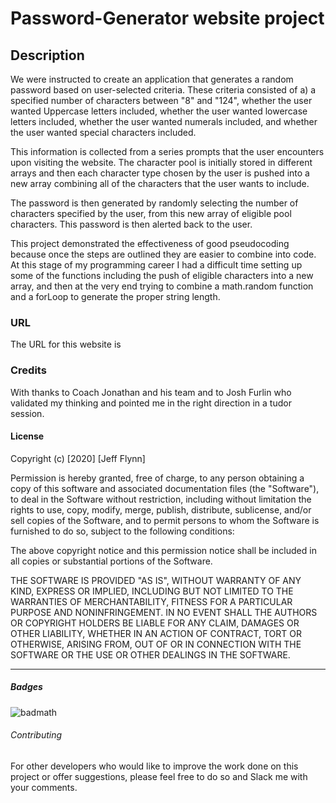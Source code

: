 # Password-Generator website project

## Description 

We were instructed to create an application that generates a random password based on user-selected criteria.  These criteria consisted of a) a specified number of characters between "8" and "124", whether the user wanted Uppercase letters included, whether the user wanted lowercase letters included, whether the user wanted numerals included, and whether the user wanted special characters included.

This information is collected from a series prompts that the user encounters upon visiting the website.  The character pool is initially stored in different arrays and then each character type chosen by the user is pushed into a new array combining all of the characters that the user wants to include.

The password is then generated by randomly selecting the number of characters specified by the user, from this new array of eligible pool characters.  This password is then alerted back to the user.

This project demonstrated the effectiveness of good pseudocoding because once the steps are outlined they are easier to combine into code.  At this stage of my programming career I had a difficult time setting up some of the functions including the push of eligible characters into a new array, and then at the very end trying to combine a math.random function and a forLoop to generate the proper string length.

### URL

The URL for this website is 

### Credits

With thanks to Coach Jonathan and his team and to Josh Furlin who validated my thinking and pointed me in the right direction in a tudor session.



#### License

Copyright (c) [2020] [Jeff Flynn]

Permission is hereby granted, free of charge, to any person obtaining a copy
of this software and associated documentation files (the "Software"), to deal
in the Software without restriction, including without limitation the rights
to use, copy, modify, merge, publish, distribute, sublicense, and/or sell
copies of the Software, and to permit persons to whom the Software is
furnished to do so, subject to the following conditions:

The above copyright notice and this permission notice shall be included in all
copies or substantial portions of the Software.

THE SOFTWARE IS PROVIDED "AS IS", WITHOUT WARRANTY OF ANY KIND, EXPRESS OR
IMPLIED, INCLUDING BUT NOT LIMITED TO THE WARRANTIES OF MERCHANTABILITY,
FITNESS FOR A PARTICULAR PURPOSE AND NONINFRINGEMENT. IN NO EVENT SHALL THE
AUTHORS OR COPYRIGHT HOLDERS BE LIABLE FOR ANY CLAIM, DAMAGES OR OTHER
LIABILITY, WHETHER IN AN ACTION OF CONTRACT, TORT OR OTHERWISE, ARISING FROM,
OUT OF OR IN CONNECTION WITH THE SOFTWARE OR THE USE OR OTHER DEALINGS IN THE
SOFTWARE.

---

##### Badges

![badmath](https://img.shields.io/github/languages/top/nielsenjared/badmath)


###### Contributing

For other developers who would like to improve the work done on this project or offer suggestions, please feel free to do so and Slack me with your comments.


